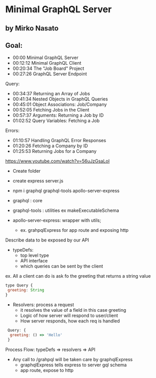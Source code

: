 # Minimal GraphQL Server
## by Mirko Nasato

## Goal:

* 00:00 Minimal GraphQL Server
* 00:12:12 Minimal GraphQL Client
* 00:20:34 The "Job Board" Project
* 00:27:26 GraphQL Server Endpoint

Query:
* 00:34:37 Returning an Array of Jobs
* 00:41:34 Nested Objects in GraphQL Queries
* 00:45:01 Object Associations: Job/Company
* 00:52:05 Fetching Jobs in the Client
* 00:57:37 Arguments: Returning a Job by ID
* 01:02:52 Query Variables: Fetching a Job

Errors:
* 01:10:57 Handling GraphQL Error Responses
* 01:20:26 Fetching a Company by ID
* 01:25:53 Returning Jobs for a Company

https://www.youtube.com/watch?v=56uJzGsaLoI

* Create folder
* create express server.js

* npm i graphql graphql-tools apollo-server-express
* graphql : core
* graphql-tools : utilities ex makeExecutableSchema
* apollo-server-express: wrapper with utils; 
  - ex. grahpqlExpress for app route and exposing http

Describe data to be exposed by our API
* typeDefs: 
  - top level type
  - API interface
  - which queries can be sent by the client

ex. All a client can do is ask fo the greeting that returns a string value
```js
type Query {
 greeting: String
}
```

* Resolvers: process a request
  - it resolves the value of a field in this case greeting
  - Logic of how server will respond to user/client
  - How server responds, how each req is handled

```js
 Query: {
  greeting: () => 'Hello'
 }
```

Process Flow: typeDefs => resolvers => API 

* Any call to /grahpql will be taken care by graphqlExpress
  - graphqlExpress tells express to server gql schema 
  - app route, expose to http
  
  
